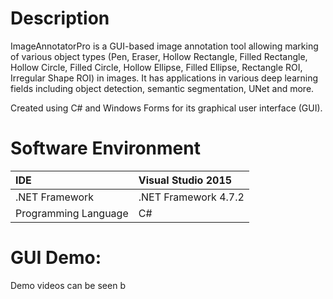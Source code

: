 # Description
ImageAnnotatorPro is a GUI-based image annotation tool allowing marking of various object types (Pen, Eraser, Hollow Rectangle, Filled Rectangle, Hollow Circle, Filled Circle, Hollow Ellipse, Filled Ellipse, Rectangle ROI, Irregular Shape ROI) in images. It has applications in various deep learning fields including object detection, semantic segmentation, UNet and more.

Created using C# and Windows Forms for its graphical user interface (GUI).

# Software Environment
| IDE                     | Visual Studio 2015     |
| :------------------     | :-----------------     |
| .NET Framework          | .NET Framework 4.7.2   |
| Programming Language    | C#                     |

# GUI Demo:

Demo videos can be seen b